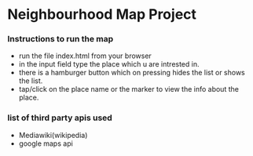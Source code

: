 # Neighbourhood Map Project
### Instructions to run the map
* run the file index.html from your browser
* in the input field type the place which u are intrested in.
* there is a hamburger button which on pressing hides the list or shows the list.
* tap/click on the place name or the marker to view the info about the place.


### list of third party apis used
* Mediawiki(wikipedia)
* google maps api
